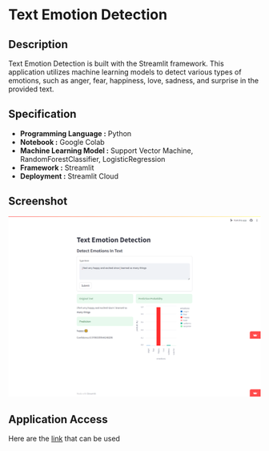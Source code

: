 # Text Emotion Detection

## Description
Text Emotion Detection is built with the Streamlit framework. This application utilizes machine learning models to detect various types of emotions, such as anger, fear, happiness, love, sadness, and surprise in the provided text.

## Specification
- **Programming Language :** Python
- **Notebook :** Google Colab
- **Machine Learning Model :** Support Vector Machine, RandomForestClassifier, LogisticRegression
- **Framework :** Streamlit
- **Deployment :** Streamlit Cloud

## Screenshot
<img src="https://github.com/ridhoabdi/portfolio/blob/main/images/readme-each-repository/text-emotion-detection/result.png" width="800" alt="Text Emotion Detection">

## Application Access
Here are the [link](https://nlp-text-emotion-detection-v1.streamlit.app/) that can be used



 

